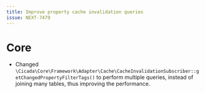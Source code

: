 ```yaml
---
title: Improve property cache invalidation queries
issue: NEXT-7479
---
```

# Core
* Changed `\Cicada\Core\Framework\Adapter\Cache\CacheInvalidationSubscriber::getChangedPropertyFilterTags()` to perform multiple queries, instead of joining many tables, thus improving the performance.
